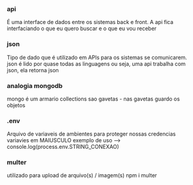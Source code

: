 ### api
É uma interface de dados entre os sistemas back e front.
A api fica interfaciando o que eu quero buscar e o que eu vou receber

### json
Tipo de dado que é utilizado em APIs para os sistemas se comunicarem.
json é lido por quase todas as linguagens
ou seja, uma api trabalha com json, ela retorna json


### analogia mongodb
mongo é um armario
collections sao gavetas - nas gavetas guardo os objetos


### .env
Arquivo de variaveis de ambientes para proteger nossas credencias
variavies em MAIUSCULO
exemplo de uso --> console.log(process.env.STRING_CONEXAO)

### multer
utilizado para upload de arquivo(s) / imagem(s)
npm i multer

